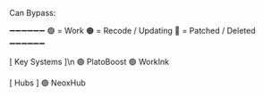 Can Bypass:

➖➖➖➖➖➖
🟢 = Work
🟠 =  Recode / Updating
🔴 = Patched / Deleted
➖➖➖➖➖➖

[ Key Systems ]\n
  🟢 PlatoBoost
  🟢 WorkInk


[ Hubs ]
  🟢 NeoxHub
